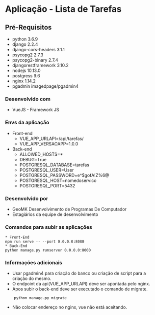 # Aplicação - Lista de Tarefas

## Pré-Requisitos

* python 3.6.9 
* django 2.2.4
* django-cors-headers 3.1.1 
* psycopg2 2.7.3
* psycopg2-binary 2.7.4
* djangorestframework 3.10.2
* nodejs 10.13.0
* postgress 9.6
* nginx 1.14.2
* pgadmin imagedpage/pgadmin4

### Desenvolvido com

 * VueJS - Framework JS

### Envs da aplicação

* Front-end
    * VUE_APP_URLAPI=/api/tarefas/
    * VUE_APP_VERSAOAPP=1.0.0
* Back-end
    * ALLOWED_HOSTS=*
    * DEBUG=True 
    * POSTGRESQL_DATABASE=tarefas
    * POSTGRESQL_USER=User
    * POSTGRESQL_PASSWORD=e^$gofA!Z%6@
    * POSTGRESQL_HOST=nomedoservico
    * POSTGRESQL_PORT=5432

### Desenvolvido por

* GeoMK Desenvolvimento de Programas De Computador
* Estagiários da equipe de desenvolvimento

### Comandos para subir as aplicações
```
* Front-End
npm run serve -- --port 0.0.0.0:8080
* Back-End
python manage.py runserver 0.0.0.0:8000
```

### Informações adicionais
* Usar pgadmin4 para criação do banco ou criação de script para a criação do mesmo.
* O endpoint da api(VUE_APP_URLAPI) deve ser apontada pelo nginx.
* Apos subir o back-end deve ser executado o comando de migrate.

```
    python manage.py migrate
```
* Não colocar endereço no nginx, vue não está aceitando.